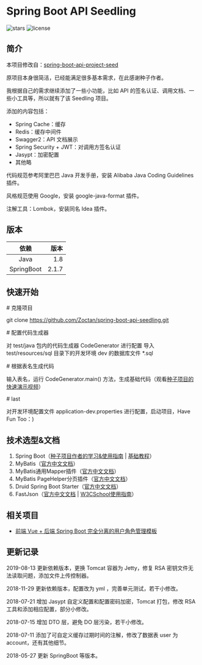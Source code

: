 # Spring Boot API Seedling

![stars](https://img.shields.io/github/stars/Zoctan/spring-boot-api-seedling.svg?style=flat-square&label=Stars)
![license](https://img.shields.io/github/license/Zoctan/spring-boot-api-seedling.svg?style=flat-square)

## 简介

本项目修改自：[spring-boot-api-project-seed](https://github.com/lihengming/spring-boot-api-project-seed)

原项目本身很简洁，已经能满足很多基本需求，在此感谢种子作者。

我根据自己的需求继续添加了一些小功能，比如 API 的签名认证、调用文档、一些小工具等，所以就有了该 Seedling 项目。

添加的内容包括：
- Spring Cache：缓存
- Redis：缓存中间件
- Swagger2：API 文档展示
- Spring Security + JWT：对调用方签名认证
- Jasypt：加密配置
- 其他略

代码规范参考阿里巴巴 Java 开发手册，安装 Alibaba Java Coding Guidelines 插件。

风格规范使用 Google，安装 google-java-format 插件。

注解工具：Lombok，安装同名 Idea 插件。

## 版本

| 依赖         | 版本    |
|:-----------:|--------:|
| Java        | 1.8     |
| SpringBoot  | 2.1.7   |

## 快速开始

\# 克隆项目

git clone https://github.com/Zoctan/spring-boot-api-seedling.git

\# 配置代码生成器

对 test/java 包内的代码生成器 CodeGenerator 进行配置
导入 test/resources/sql 目录下的开发环境 dev 的数据库文件 *.sql

\# 根据表名生成代码

输入表名，运行 CodeGenerator.main() 方法，生成基础代码（观看[种子项目的快速演示视频](http://v.youku.com/v_show/id_XMjg1NjYwNDgxNg==.html?spm=a2h3j.8428770.3416059.1)）

\# last

对开发环境配置文件 application-dev.properties 进行配置，启动项目，Have Fun Too：)

## 技术选型&文档

1. Spring Boot（[种子项目作者的学习&使用指南](https://www.jianshu.com/p/1a9fd8936bd8) | [基础教程](http://blog.didispace.com/Spring-Boot%E5%9F%BA%E7%A1%80%E6%95%99%E7%A8%8B/)）
2. MyBatis（[官方中文文档](http://www.mybatis.org/mybatis-3/zh/index.html)）
3. MyBatis通用Mapper插件（[官方中文文档](https://mapperhelper.github.io/docs/)）
4. MyBatis PageHelper分页插件（[官方中文文档](https://pagehelper.github.io/)）
5. Druid Spring Boot Starter（[官方中文文档](https://github.com/alibaba/druid/tree/master/druid-spring-boot-starter/)）
6. FastJson（[官方中文文档](https://github.com/alibaba/fastjson/wiki/Quick-Start-CN) | [W3CSchool使用指南](https://www.w3cschool.cn/fastjson/fastjson-quickstart.html)）

## 相关项目

- [前端 Vue + 后端 Spring Boot 完全分离的用户角色管理模板](https://github.com/Zoctan/spring-boot-vue-admin)

## 更新记录

2019-08-13 更新依赖版本，更换 Tomcat 容器为 Jetty，修复 RSA 密钥文件无法读取问题，添加文件上传控制器。

2018-11-29 更新依赖版本，配置改为 yml ，完善单元测试，若干小修改。

2018-07-21 增加 Jasypt 自定义配置和配置密码加密，Tomcat 打包，修改 RSA 工具和添加相应配置，部分小修改。

2018-07-15 增加 DTO 层，避免 DO 层污染，若干小修改。

2018-07-11 添加了可自定义缓存过期时间的注解，修改了数据表 user 为 account，还有其他细节。

2018-05-27 更新 SpringBoot 等版本。
